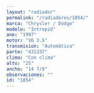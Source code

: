 ```yaml
---
layout: "radiador"
permalink: "/radiadores/1854/"
marca: "Chrysler / Dodge"
modelo: "Intrepid"
ano: "1997"
motor: "V6 3.5"
transmision: "Automática"
parte: "431337"
clima: "Con clima"
alto: "25"
ancho: "14 7/8"
observaciones: ""
id: "1854"
---
```


